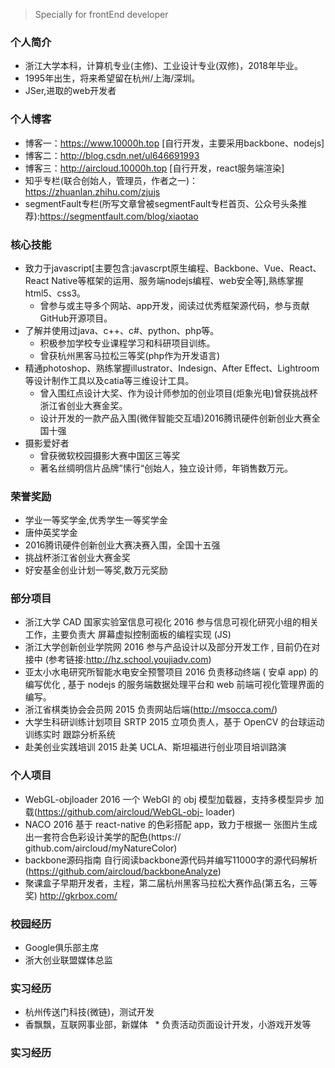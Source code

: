 >Specially for frontEnd developer 

### 个人简介

* 浙江大学本科，计算机专业(主修)、工业设计专业(双修)，2018年毕业。
* 1995年出生，将来希望留在杭州/上海/深圳。
* JSer,进取的web开发者

### 个人博客
* 博客一：https://www.10000h.top [自行开发，主要采用backbone、nodejs]
* 博客二：http://blog.csdn.net/ul646691993
* 博客三：http://aircloud.10000h.top [自行开发，react服务端渲染]
* 知乎专栏(联合创始人，管理员，作者之一)： https://zhuanlan.zhihu.com/zjujs
* segmentFault专栏(所写文章曾被segmentFault专栏首页、公众号头条推荐):https://segmentfault.com/blog/xiaotao

### 核心技能

* 致力于javascript[主要包含:javascrpt原生编程、Backbone、Vue、React、React Native等框架的运用、服务端nodejs编程、web安全等],熟练掌握html5、css3。
	* 曾参与或主导多个网站、app开发，阅读过优秀框架源代码，参与贡献GitHub开源项目。
* 了解并使用过java、c++、c#、python、php等。
	* 积极参加学校专业课程学习和科研项目训练。	
	* 曾获杭州黑客马拉松三等奖(php作为开发语言)
* 精通photoshop、熟练掌握illustrator、Indesign、After Effect、Lightroom等设计制作工具以及catia等三维设计工具。
	* 曾入围红点设计大奖、作为设计师参加的创业项目(炬象光电)曾获挑战杯浙江省创业大赛金奖。
	* 设计开发的一款产品入围(微伴智能交互墙)2016腾讯硬件创新创业大赛全国十强
* 摄影爱好者
	* 曾获微软校园摄影大赛中国区三等奖
	* 著名丝绸明信片品牌”愫行“创始人，独立设计师，年销售数万元。

### 荣誉奖励
* 学业一等奖学金,优秀学生一等奖学金
* 唐仲英奖学金
* 2016腾讯硬件创新创业大赛决赛入围，全国十五强
* 挑战杯浙江省创业大赛金奖
* 好安基金创业计划一等奖,数万元奖励

### 部分项目
* 浙江大学 CAD 国家实验室信息可视化 2016 参与信息可视化研究小组的相关工作，主要负责大
屏幕虚拟控制面板的编程实现 (JS)
* 浙江大学创新创业学院网 2016 参与产品设计以及部分开发工作 , 目前仍在对接中
(参考链接:http://hz.school.youjiadv.com)
* 亚太小水电研究所智能水电安全预警项目 2016
负责移动终端 ( 安卓 app) 的编写优化 , 基于 nodejs 的服务端数据处理平台和 web 前端可视化管理界面的 编写。
* 浙江省棋类协会会员网 2015 负责网站后端(http://msocca.com/)
* 大学生科研训练计划项目 SRTP 2015 立项负责人，基于 OpenCV 的台球运动训练实时
跟踪分析系统
* 赴美创业实践培训 2015
赴美 UCLA、斯坦福进行创业项目培训路演

### 个人项目
* WebGL-objloader 2016
一个 WebGl 的 obj 模型加载器，支持多模型异步 加 载(https://github.com/aircloud/WebGL-obj- loader)
* NACO 2016
基于 react-native 的色彩搭配 app，致力于根据一 张图片生成出一套符合色彩设计美学的配色(https:// github.com/aircloud/myNatureColor)
* backbone源码指南
自行阅读backbone源代码并编写11000字的源代码解析(https://github.com/aircloud/backboneAnalyze)
* 聚课盒子早期开发者，主程，第二届杭州黑客马拉松大赛作品(第五名，三等奖)
http://gkrbox.com/

### 校园经历
* Google俱乐部主席
* 浙大创业联盟媒体总监

### 实习经历
* 杭州传送门科技(微链)，测试开发
* 香飘飘，互联网事业部，新媒体
   * 负责活动页面设计开发，小游戏开发等
### 实习经历
